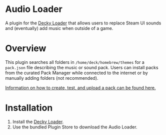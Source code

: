 # Audio Loader
A plugin for the [Decky Loader](https://github.com/SteamDeckHomebrew/decky-loader) that allows users to replace Steam UI sounds and (eventually) add music when outside of a game.

# Overview
This plugin searches all folders in `/home/deck/homebrew/themes` for a `pack.json` file describing the music or sound pack. Users can install packs from the curated Pack Manager while connected to the internet or by manually adding folders (not recommended).

[Information on how to create, test, and upload a pack can be found here.](https://docs.deckthemes.com/#/AudioLoader/README)

# Installation
1. Install the [Decky Loader](https://github.com/SteamDeckHomebrew/decky-loader).
1. Use the bundled Plugin Store to download the Audio Loader.
